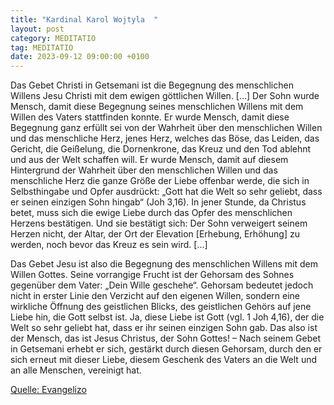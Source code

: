 ```yaml
---
title: "Kardinal Karol Wojtyla  "
layout: post
category: MEDITATIO
tag: MEDITATIO
date: 2023-09-12 09:00:00 +0100
---
```

Das Gebet Christi in Getsemani ist die Begegnung des menschlichen Willens Jesu Christi mit dem ewigen göttlichen Willen. […] Der Sohn wurde Mensch, damit diese Begegnung seines menschlichen Willens mit dem Willen des Vaters stattfinden konnte. Er wurde Mensch, damit diese Begegnung ganz erfüllt sei von der Wahrheit über den menschlichen Willen und das menschliche Herz, jenes Herz, welches das Böse, das Leiden, das Gericht, die Geißelung, die Dornenkrone, das Kreuz und den Tod ablehnt und aus der Welt schaffen will.<!--more--> Er wurde Mensch, damit auf diesem Hintergrund der Wahrheit über den menschlichen Willen und das menschliche Herz die ganze Größe der Liebe offenbar werde, die sich in Selbsthingabe und Opfer ausdrückt: „Gott hat die Welt so sehr geliebt, dass er seinen einzigen Sohn hingab“ (Joh 3,16). In jener Stunde, da Christus betet, muss sich die ewige Liebe durch das Opfer des menschlichen Herzens bestätigen. Und sie bestätigt sich: Der Sohn verweigert seinem Herzen nicht, der Altar, der Ort der Elevation [Erhebung, Erhöhung] zu werden, noch bevor das Kreuz es sein wird. […]

Das Gebet Jesu ist also die Begegnung des menschlichen Willens mit dem Willen Gottes. Seine vorrangige Frucht ist der Gehorsam des Sohnes gegenüber dem Vater: „Dein Wille geschehe“. Gehorsam bedeutet jedoch nicht in erster Linie den Verzicht auf den eigenen Willen, sondern eine wirkliche Öffnung des geistlichen Blicks, des geistlichen Gehörs auf jene Liebe hin, die Gott selbst ist. Ja, diese Liebe ist Gott (vgl. 1 Joh 4,16), der die Welt so sehr geliebt hat, dass er ihr seinen einzigen Sohn gab. Das also ist der Mensch, das ist Jesus Christus, der Sohn Gottes! – Nach seinem Gebet in Getsemani erhebt er sich, gestärkt durch diesen Gehorsam, durch den er sich erneut mit dieser Liebe, diesem Geschenk des Vaters an die Welt und an alle Menschen, vereinigt hat.



[Quelle: Evangelizo](https://evangeliumtagfuertag.org/DE/gospel)
